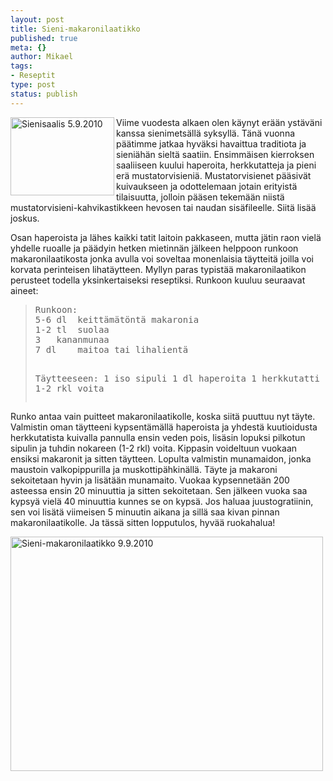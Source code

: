 ```yaml
--- 
layout: post
title: Sieni-makaronilaatikko
published: true
meta: {}
author: Mikael
tags: 
- Reseptit
type: post
status: publish
---
```

<a title="Sienisaalis 5.9.2010" href="http://www.flickr.com/photos/kjue/4960426664/"><img src="http://farm5.static.flickr.com/4133/4960426664_aa31f7bf9f.jpg" alt="Sienisaalis 5.9.2010" width="166" height="125" align="left" /></a>

Viime vuodesta alkaen olen käynyt erään ystäväni kanssa sienimetsällä
syksyllä. Tänä vuonna päätimme jatkaa hyväksi havaittua traditiota ja
sieniähän sieltä saatiin. Ensimmäisen kierroksen saaliiseen kuului
haperoita, herkkutatteja ja pieni erä mustatorvisieniä.
Mustatorvisienet pääsivät kuivaukseen ja odottelemaan jotain erityistä
tilaisuutta, jolloin pääsen tekemään niistä
mustatorvisieni-kahvikastikkeen hevosen tai naudan sisäfileelle. Siitä
lisää joskus.

Osan haperoista ja lähes kaikki tatit laitoin pakkaseen, mutta jätin
raon vielä yhdelle ruoalle ja päädyin hetken mietinnän jälkeen
helppoon runkoon makaronilaatikosta jonka avulla voi soveltaa
monenlaisia täytteitä joilla voi korvata perinteisen lihatäytteen.
Myllyn paras typistää makaronilaatikon perusteet todella
yksinkertaiseksi reseptiksi. Runkoon kuuluu seuraavat aineet:

<blockquote>
<pre>
Runkoon:
5-6 dl	keittämätöntä makaronia
1-2 tl	suolaa
3	kananmunaa
7 dl	maitoa tai lihalientä

Täytteeseen:
1	iso sipuli
1 dl	haperoita
1	herkkutatti kuutioituna
1-2 rkl	voita
</pre>
</blockquote>

Runko antaa vain puitteet makaronilaatikolle, koska siitä puuttuu nyt
täyte. Valmistin oman täytteeni kypsentämällä haperoista ja yhdestä
kuutioidusta herkkutatista kuivalla pannulla ensin veden pois, lisäsin
lopuksi pilkotun sipulin ja tuhdin nokareen (1-2 rkl) voita. Kippasin
voideltuun vuokaan ensiksi makaronit ja sitten täytteen. Lopulta
valmistin munamaidon, jonka maustoin valkopippurilla ja
muskottipähkinällä. Täyte ja makaroni sekoitetaan hyvin ja lisätään
munamaito. Vuokaa kypsennetään 200 asteessa ensin 20 minuuttia ja
sitten sekoitetaan. Sen jälkeen vuoka saa kypsyä vielä 40 minuuttia
kunnes se on kypsä. Jos haluaa juustogratiinin, sen voi lisätä
viimeisen 5 minuutin aikana ja sillä saa kivan pinnan
makaronilaatikolle. Ja tässä sitten lopputulos, hyvää ruokahalua!

<a href="http://www.flickr.com/photos/kjue/4982940112/" title="Sieni-makaronilaatikko 9.9.2010"><img src="http://farm5.static.flickr.com/4153/4982940112_8da7384901.jpg" width="500" height="375" alt="Sieni-makaronilaatikko 9.9.2010" /></a>

